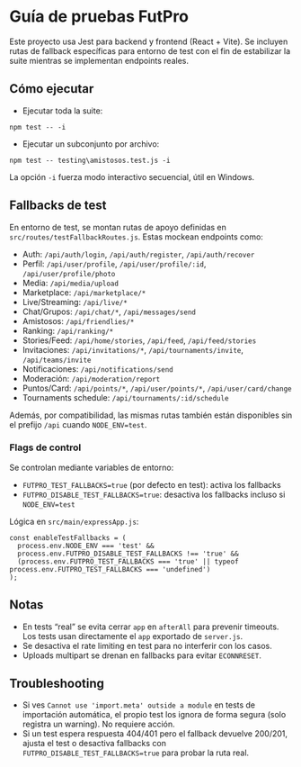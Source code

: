 # Guía de pruebas FutPro

Este proyecto usa Jest para backend y frontend (React + Vite). Se incluyen rutas de fallback específicas para entorno de test con el fin de estabilizar la suite mientras se implementan endpoints reales.

## Cómo ejecutar

- Ejecutar toda la suite:

```
npm test -- -i
```

- Ejecutar un subconjunto por archivo:

```
npm test -- testing\amistosos.test.js -i
```

La opción `-i` fuerza modo interactivo secuencial, útil en Windows.

## Fallbacks de test

En entorno de test, se montan rutas de apoyo definidas en `src/routes/testFallbackRoutes.js`.
Estas mockean endpoints como:

- Auth: `/api/auth/login`, `/api/auth/register`, `/api/auth/recover`
- Perfil: `/api/user/profile`, `/api/user/profile/:id`, `/api/user/profile/photo`
- Media: `/api/media/upload`
- Marketplace: `/api/marketplace/*`
- Live/Streaming: `/api/live/*`
- Chat/Grupos: `/api/chat/*`, `/api/messages/send`
- Amistosos: `/api/friendlies/*`
- Ranking: `/api/ranking/*`
- Stories/Feed: `/api/home/stories`, `/api/feed`, `/api/feed/stories`
- Invitaciones: `/api/invitations/*`, `/api/tournaments/invite`, `/api/teams/invite`
- Notificaciones: `/api/notifications/send`
- Moderación: `/api/moderation/report`
- Puntos/Card: `/api/points/*`, `/api/user/points/*`, `/api/user/card/change`
- Tournaments schedule: `/api/tournaments/:id/schedule`

Además, por compatibilidad, las mismas rutas también están disponibles sin el prefijo `/api` cuando `NODE_ENV=test`.

### Flags de control

Se controlan mediante variables de entorno:

- `FUTPRO_TEST_FALLBACKS=true` (por defecto en test): activa los fallbacks
- `FUTPRO_DISABLE_TEST_FALLBACKS=true`: desactiva los fallbacks incluso si `NODE_ENV=test`

Lógica en `src/main/expressApp.js`:

```
const enableTestFallbacks = (
  process.env.NODE_ENV === 'test' &&
  process.env.FUTPRO_DISABLE_TEST_FALLBACKS !== 'true' &&
  (process.env.FUTPRO_TEST_FALLBACKS === 'true' || typeof process.env.FUTPRO_TEST_FALLBACKS === 'undefined')
);
```

## Notas

- En tests “real” se evita cerrar `app` en `afterAll` para prevenir timeouts. Los tests usan directamente el `app` exportado de `server.js`.
- Se desactiva el rate limiting en test para no interferir con los casos.
- Uploads multipart se drenan en fallbacks para evitar `ECONNRESET`.

## Troubleshooting

- Si ves `Cannot use 'import.meta' outside a module` en tests de importación automática, el propio test los ignora de forma segura (solo registra un warning). No requiere acción.
- Si un test espera respuesta 404/401 pero el fallback devuelve 200/201, ajusta el test o desactiva fallbacks con `FUTPRO_DISABLE_TEST_FALLBACKS=true` para probar la ruta real.
